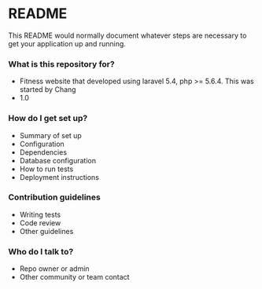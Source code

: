 # README #

This README would normally document whatever steps are necessary to get your application up and running.

### What is this repository for? ###

* Fitness website that developed using laravel 5.4, php >= 5.6.4.
This was started by Chang
* 1.0

### How do I get set up? ###

* Summary of set up
* Configuration
* Dependencies
* Database configuration
* How to run tests
* Deployment instructions

### Contribution guidelines ###

* Writing tests
* Code review
* Other guidelines

### Who do I talk to? ###

* Repo owner or admin
* Other community or team contact